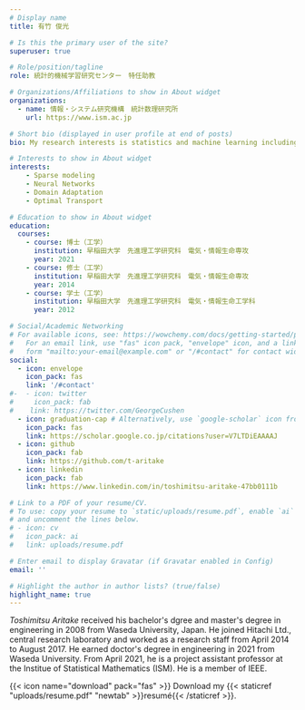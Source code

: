 ```yaml
---
# Display name
title: 有竹 俊光

# Is this the primary user of the site?
superuser: true

# Role/position/tagline
role: 統計的機械学習研究センター　特任助教

# Organizations/Affiliations to show in About widget
organizations:
  - name: 情報・システム研究機構　統計数理研究所
    url: https://www.ism.ac.jp

# Short bio (displayed in user profile at end of posts)
bio: My research interests is statistics and machine learning including sparse modeling, neural networks and domain adaptation.

# Interests to show in About widget
interests:
    - Sparse modeling 
    - Neural Networks
    - Domain Adaptation
    - Optimal Transport

# Education to show in About widget
education:
  courses:
    - course: 博士（工学）
      institution: 早稲田大学　先進理工学研究科　電気・情報生命専攻
      year: 2021
    - course: 修士（工学）
      institution: 早稲田大学　先進理工学研究科　電気・情報生命専攻
      year: 2014
    - course: 学士（工学）
      institution: 早稲田大学　先進理工学研究科　電気・情報生命工学科
      year: 2012

# Social/Academic Networking
# For available icons, see: https://wowchemy.com/docs/getting-started/page-builder/#icons
#   For an email link, use "fas" icon pack, "envelope" icon, and a link in the
#   form "mailto:your-email@example.com" or "/#contact" for contact widget.
social:
  - icon: envelope
    icon_pack: fas
    link: '/#contact'
#-  - icon: twitter
#     icon_pack: fab
#    link: https://twitter.com/GeorgeCushen
  - icon: graduation-cap # Alternatively, use `google-scholar` icon from `ai` icon pack
    icon_pack: fas
    link: https://scholar.google.co.jp/citations?user=V7LTDiEAAAAJ
  - icon: github
    icon_pack: fab
    link: https://github.com/t-aritake
  - icon: linkedin
    icon_pack: fab
    link: https://www.linkedin.com/in/toshimitsu-aritake-47bb0111b

# Link to a PDF of your resume/CV.
# To use: copy your resume to `static/uploads/resume.pdf`, enable `ai` icons in `params.toml`,
# and uncomment the lines below.
# - icon: cv
#   icon_pack: ai
#   link: uploads/resume.pdf

# Enter email to display Gravatar (if Gravatar enabled in Config)
email: ''

# Highlight the author in author lists? (true/false)
highlight_name: true
---
```

*Toshimitsu Aritake* received his bachelor's dgree and master's degree in engineering in 2008 from Waseda University, Japan.
He joined Hitachi Ltd., central research laboratory and worked as a research staff from April 2014 to August 2017. He earned doctor's degree in engineering in 2021 from Waseda University. From April 2021, he is a project assistant professor at the Institue of Statistical Mathematics (ISM).
He is a member of IEEE.

{{< icon name="download" pack="fas" >}} Download my {{< staticref "uploads/resume.pdf" "newtab" >}}resumé{{< /staticref >}}.
